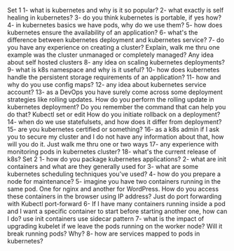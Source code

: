 Set 1
1- what is kubernetes and why is it so popular?
2- what exactly is self healing in kubernetes?
3- do you think kubernetes is portable, if yes how?
4- in kubernetes basics we have pods, why do we use them?
5- how does kubernetes ensure the availability of an application?
6- what's the difference between kubernetes deployment and kubernetes service?
7- do you have any experience on creating a cluster? Explain, walk me thru one example
was the cluster unmanaged or completely managed? Any idea about self hosted clusters
8- any idea on scaling kubernetes deployments?
9- what is k8s namespace and why is it useful?
10- how does kubernetes handle the persistent storage requirements of an application?
11- how and why do you use config maps?
12- any idea about kubernetes service account?
13- as a DevOps you have surely come across some deployment strategies like rolling updates. How do you perform the rolling update in kubernetes deployment? Do you remember the command that can help you do that? Kubectl set or edit
How do you initiate rollback on a deployment?
14- when do we use statefulsets, and how does it differ from deployment?
15- are you kubernetes certified or something?
16- as a k8s admin if I ask you to secure my cluster and I do not have any information about that, how will you do it. Just walk me thru one or two ways
17- any experience with monitoring pods in kubernetes cluster?
18- what's the current release of k8s?
Set 2
1- how do you package kubernetes applications?
2- what are init containers and what are they generally used for
3- what are some kubernetes scheduling techniques you've used?
4- how do you prepare a node for maintenance?
5- imagine you have two containers running in the same pod. One for nginx and another for WordPress. How do you access these containers in the browser using IP address?
Just do port forwarding with Kubectl port-forward
6- If I have many containers running inside a pod and I want a specific container to start before starting another one, how can I do?
use init containers
use sidecar pattern
7- what is the impact of upgrading kubelet if we leave the pods running on the worker node? Will it break running pods? Why?
8- how are services mapped to pods in kubernetes?
